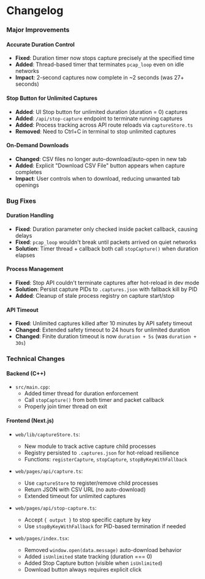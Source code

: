 # Changelog

### Major Improvements

#### Accurate Duration Control

- **Fixed**: Duration timer now stops capture precisely at the specified time
- **Added**: Thread-based timer that terminates `pcap_loop` even on idle networks
- **Impact**: 2-second captures now complete in ~2 seconds (was 27+ seconds)

#### Stop Button for Unlimited Captures

- **Added**: UI Stop button for unlimited duration (duration = 0) captures
- **Added**: `/api/stop-capture` endpoint to terminate running captures
- **Added**: Process tracking across API route reloads via `captureStore.ts`
- **Removed**: Need to Ctrl+C in terminal to stop unlimited captures

#### On-Demand Downloads

- **Changed**: CSV files no longer auto-download/auto-open in new tab
- **Added**: Explicit "Download CSV File" button appears when capture completes
- **Impact**: User controls when to download, reducing unwanted tab openings

### Bug Fixes

#### Duration Handling

- **Fixed**: Duration parameter only checked inside packet callback, causing delays
- **Fixed**: `pcap_loop` wouldn't break until packets arrived on quiet networks
- **Solution**: Timer thread + callback both call `stopCapture()` when duration elapses

#### Process Management

- **Fixed**: Stop API couldn't terminate captures after hot-reload in dev mode
- **Solution**: Persist capture PIDs to `.captures.json` with fallback kill by PID
- **Added**: Cleanup of stale process registry on capture start/stop

#### API Timeout

- **Fixed**: Unlimited captures killed after 10 minutes by API safety timeout
- **Changed**: Extended safety timeout to 24 hours for unlimited duration
- **Changed**: Finite duration timeout is now `duration + 5s` (was `duration + 30s`)

### Technical Changes

#### Backend (C++)

- `src/main.cpp`:
  - Added timer thread for duration enforcement
  - Call `stopCapture()` from both timer and packet callback
  - Properly join timer thread on exit

#### Frontend (Next.js)

- `web/lib/captureStore.ts`:

  - New module to track active capture child processes
  - Registry persisted to `.captures.json` for hot-reload resilience
  - Functions: `registerCapture`, `stopCapture`, `stopByKeyWithFallback`

- `web/pages/api/capture.ts`:

  - Use `captureStore` to register/remove child processes
  - Return JSON with CSV URL (no auto-download)
  - Extended timeout for unlimited captures

- `web/pages/api/stop-capture.ts`:

  - Accept `{ output }` to stop specific capture by key
  - Use `stopByKeyWithFallback` for PID-based termination if needed

- `web/pages/index.tsx`:
  - Removed `window.open(data.message)` auto-download behavior
  - Added `isUnlimited` state tracking (duration === 0)
  - Added Stop Capture button (visible when `isUnlimited`)
  - Download button always requires explicit click

